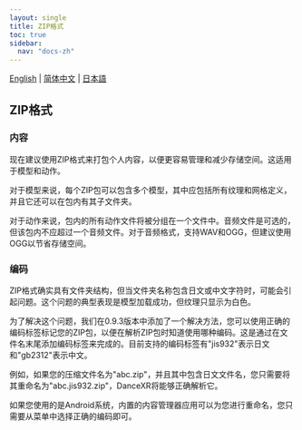 ```yaml
---
layout: single
title: ZIP格式
toc: true
sidebar:
  nav: "docs-zh"
---
```

[English](/dancexr/features/zip_format) | [简体中文](/zh/dancexr/features/zip_format) | [日本語](/jp/dancexr/features/zip_format)


## ZIP格式

### 内容

现在建议使用ZIP格式来打包个人内容，以便更容易管理和减少存储空间。这适用于模型和动作。

对于模型来说，每个ZIP包可以包含多个模型，其中应包括所有纹理和网格定义，并且它还可以在包内有其子文件夹。

对于动作来说，包内的所有动作文件将被分组在一个文件中。音频文件是可选的，但该包内不应超过一个音频文件。对于音频格式，支持WAV和OGG，但建议使用OGG以节省存储空间。

### 编码

ZIP格式确实具有文件夹结构，但当文件夹名称包含日文或中文字符时，可能会引起问题。这个问题的典型表现是模型加载成功，但纹理只显示为白色。

为了解决这个问题，我们在0.9.3版本中添加了一个解决方法，您可以使用正确的编码标签标记您的ZIP包，以便在解析ZIP包时知道使用哪种编码。这是通过在文件名末尾添加编码标签来完成的。目前支持的编码标签有"jis932"表示日文和"gb2312"表示中文。

例如，如果您的压缩文件名为"abc.zip"，并且其中包含日文文件名，您只需要将其重命名为"abc.jis932.zip"，DanceXR将能够正确解析它。

如果您使用的是Android系统，内置的内容管理器应用可以为您进行重命名，您只需要从菜单中选择正确的编码即可。